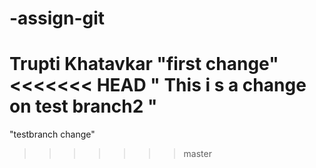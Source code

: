 # -assign-git
Trupti Khatavkar
"first change"
<<<<<<< HEAD
" This i s a change on test branch2 "
=======
"testbranch change"
>>>>>>> master
